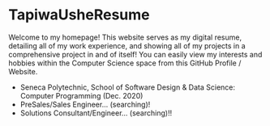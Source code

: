 # TapiwaUsheResume
Welcome to my homepage! 
This website serves as my digital resume, detailing all of my work experience, and showing all of my projects in a comprehensive project in and of itself! 
You can easily view my interests and hobbies within the Computer Science space from this GitHub Profile / Website.
- Seneca Polytechnic, School of Software Design & Data Science: Computer Programming (Dec. 2020)
- PreSales/Sales Engineer... (searching)!
- Solutions Consultant/Engineer... (searching)!!





